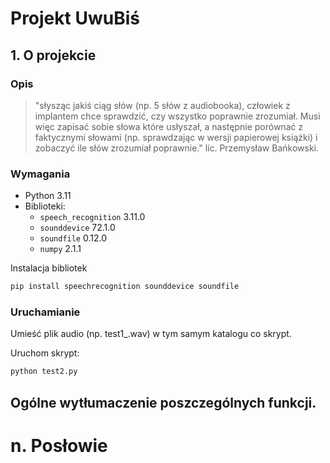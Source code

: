 # Projekt UwuBiś

## 1. O projekcie





### Opis
> "słysząc jakiś ciąg słów (np. 5 słów z audiobooka), człowiek z implantem chce sprawdzić, czy wszystko poprawnie zrozumiał. Musi więc zapisać sobie słowa które usłyszał, a następnie porównać z faktycznymi słowami (np. sprawdzając w wersji papierowej książki) i zobaczyć ile słów zrozumiał poprawnie." lic. Przemysław Bańkowski. 

### Wymagania
- Python 3.11
- Biblioteki:
  - `speech_recognition` 3.11.0
  - `sounddevice` 72.1.0
  - `soundfile` 0.12.0
  - `numpy` 2.1.1

Instalacja bibliotek
```sh
pip install speechrecognition sounddevice soundfile
```

### Uruchamianie
Umieść plik audio (np. test1_.wav) w tym samym katalogu co skrypt.

Uruchom skrypt:
```python
python test2.py
```

## Ogólne wytłumaczenie poszczególnych funkcji. 




# n. Posłowie 
